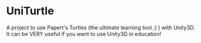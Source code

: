 # UniTurtle
A project to use Papert's Turtles (the ultimate learning tool ;) ) with Unity3D. It can be VERY useful if you want to use Unity3D in education!
